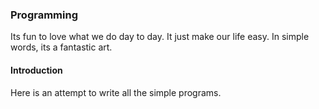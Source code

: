 ### Programming

Its fun to love what we do day to day. It just make our life easy. In simple words, its a fantastic art.

#### Introduction

Here is an attempt to write all the simple programs.